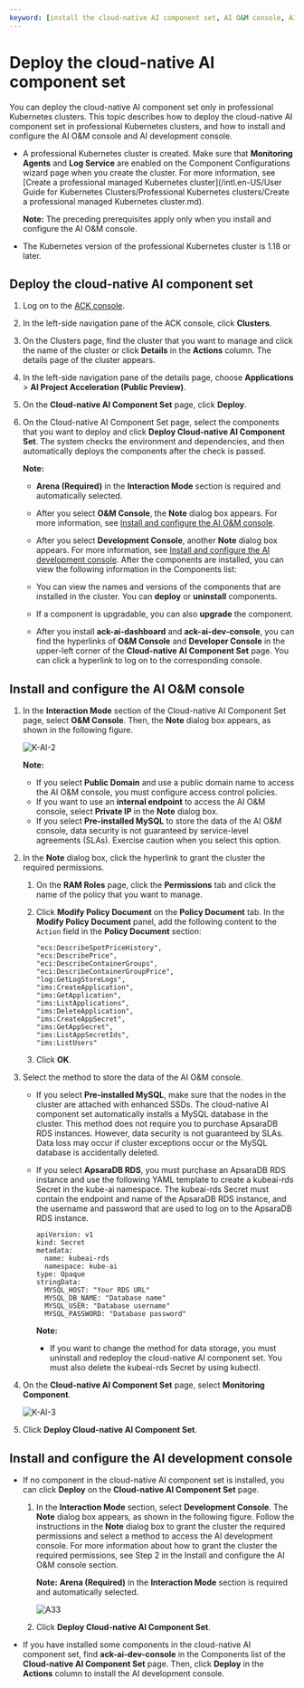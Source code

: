 ```yaml
---
keyword: [install the cloud-native AI component set, AI O&M console, AI development console]
---
```


# Deploy the cloud-native AI component set

You can deploy the cloud-native AI component set only in professional Kubernetes clusters. This topic describes how to deploy the cloud-native AI component set in professional Kubernetes clusters, and how to install and configure the AI O&M console and AI development console.

-   A professional Kubernetes cluster is created. Make sure that **Monitoring Agents** and **Log Service** are enabled on the Component Configurations wizard page when you create the cluster. For more information, see [Create a professional managed Kubernetes cluster](/intl.en-US/User Guide for Kubernetes Clusters/Professional Kubernetes clusters/Create a professional managed Kubernetes cluster.md).

    **Note:** The preceding prerequisites apply only when you install and configure the AI O&M console.

-   The Kubernetes version of the professional Kubernetes cluster is 1.18 or later.

## Deploy the cloud-native AI component set

1.  Log on to the [ACK console](https://cs.console.aliyun.com).

2.  In the left-side navigation pane of the ACK console, click **Clusters**.

3.  On the Clusters page, find the cluster that you want to manage and click the name of the cluster or click **Details** in the **Actions** column. The details page of the cluster appears.

4.  In the left-side navigation pane of the details page, choose **Applications** \> **AI Project Acceleration \(Public Preview\)**.

5.  On the **Cloud-native AI Component Set** page, click **Deploy**.

6.  On the Cloud-native AI Component Set page, select the components that you want to deploy and click **Deploy Cloud-native AI Component Set**. The system checks the environment and dependencies, and then automatically deploys the components after the check is passed.

    **Note:**

    -   **Arena \(Required\)** in the **Interaction Mode** section is required and automatically selected.
    -   After you select **O&M Console**, the **Note** dialog box appears. For more information, see [Install and configure the AI O&M console](#section_93j_4nk_ojr).
    -   After you select **Development Console**, another **Note** dialog box appears. For more information, see [Install and configure the AI development console](#section_oj7_fkl_2tc).
    After the components are installed, you can view the following information in the Components list:

    -   You can view the names and versions of the components that are installed in the cluster. You can **deploy** or **uninstall** components.
    -   If a component is upgradable, you can also **upgrade** the component.
    -   After you install **ack-ai-dashboard** and **ack-ai-dev-console**, you can find the hyperlinks of **O&M Console** and **Developer Console** in the upper-left corner of the **Cloud-native AI Component Set** page. You can click a hyperlink to log on to the corresponding console.

## Install and configure the AI O&M console

1.  In the **Interaction Mode** section of the Cloud-native AI Component Set page, select **O&M Console**. Then, the **Note** dialog box appears, as shown in the following figure.

    ![K-AI-2](https://help-static-aliyun-doc.aliyuncs.com/assets/img/en-US/6790447261/p237448.png)

    **Note:**

    -   If you select **Public Domain** and use a public domain name to access the AI O&M console, you must configure access control policies.
    -   If you want to use an **internal endpoint** to access the AI O&M console, select **Private IP** in the **Note** dialog box.
    -   If you select **Pre-installed MySQL** to store the data of the AI O&M console, data security is not guaranteed by service-level agreements \(SLAs\). Exercise caution when you select this option.
2.  In the **Note** dialog box, click the hyperlink to grant the cluster the required permissions.

    1.  On the **RAM Roles** page, click the **Permissions** tab and click the name of the policy that you want to manage.

    2.  Click **Modify Policy Document** on the **Policy Document** tab. In the **Modify Policy Document** panel, add the following content to the `Action` field in the **Policy Document** section:

        ```
        "ecs:DescribeSpotPriceHistory",
        "ecs:DescribePrice",
        "eci:DescribeContainerGroups",
        "eci:DescribeContainerGroupPrice",
        "log:GetLogStoreLogs",
        "ims:CreateApplication",
        "ims:GetApplication",
        "ims:ListApplications",
        "ims:DeleteApplication",
        "ims:CreateAppSecret",
        "ims:GetAppSecret",
        "ims:ListAppSecretIds",
        "ims:ListUsers"
        ```

    3.  Click **OK**.

3.  Select the method to store the data of the AI O&M console.

    -   If you select **Pre-installed MySQL**, make sure that the nodes in the cluster are attached with enhanced SSDs. The cloud-native AI component set automatically installs a MySQL database in the cluster. This method does not require you to purchase ApsaraDB RDS instances. However, data security is not guaranteed by SLAs. Data loss may occur if cluster exceptions occur or the MySQL database is accidentally deleted.
    -   If you select **ApsaraDB RDS**, you must purchase an ApsaraDB RDS instance and use the following YAML template to create a kubeai-rds Secret in the kube-ai namespace. The kubeai-rds Secret must contain the endpoint and name of the ApsaraDB RDS instance, and the username and password that are used to log on to the ApsaraDB RDS instance.

        ```
        apiVersion: v1
        kind: Secret
        metadata:
          name: kubeai-rds
          namespace: kube-ai
        type: Opaque
        stringData:
          MYSQL_HOST: "Your RDS URL"
          MYSQL_DB_NAME: "Database name"
          MYSQL_USER: "Database username"
          MYSQL_PASSWORD: "Database password"
        ```

        **Note:**

        -   If you want to change the method for data storage, you must uninstall and redeploy the cloud-native AI component set. You must also delete the kubeai-rds Secret by using kubectl.
4.  On the **Cloud-native AI Component Set** page, select **Monitoring Component**.

    ![K-AI-3](https://help-static-aliyun-doc.aliyuncs.com/assets/img/en-US/5101579161/p237487.png)

5.  Click **Deploy Cloud-native AI Component Set**.


## Install and configure the AI development console

-   If no component in the cloud-native AI component set is installed, you can click **Deploy** on the **Cloud-native AI Component Set** page.
    1.  In the **Interaction Mode** section, select **Development Console**. The **Note** dialog box appears, as shown in the following figure. Follow the instructions in the **Note** dialog box to grant the cluster the required permissions and select a method to access the AI development console. For more information about how to grant the cluster the required permissions, see Step 2 in the Install and configure the AI O&M console section.

        **Note:** **Arena \(Required\)** in the **Interaction Mode** section is required and automatically selected.

        ![A33](https://help-static-aliyun-doc.aliyuncs.com/assets/img/en-US/4349737261/p275061.png)

    2.  Click **Deploy Cloud-native AI Component Set**.
-   If you have installed some components in the cloud-native AI component set, find **ack-ai-dev-console** in the Components list of the **Cloud-native AI Component Set** page. Then, click **Deploy** in the **Actions** column to install the AI development console.

